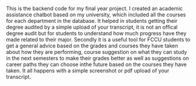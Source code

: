 This is the backend code for my final year project.
I created an academic assistance chatbot based on my university, which included all the courses for each department in the database. 
It helped in students getting their degree audited by a simple upload of your transcript, it is not an offical degree audit but for students to understand how much progress have they made related to their major.
Secondly it is a useful tool for FCCU students to get a general advice based on the grades and courses they have taken about how they are performing, course suggestion on what they can study in the next semesters to make their grades better as well as suggestions on career paths they can choose inthe future based on the courses they have taken.
It all happens with a simple screenshot or pdf upload of your transcript.
